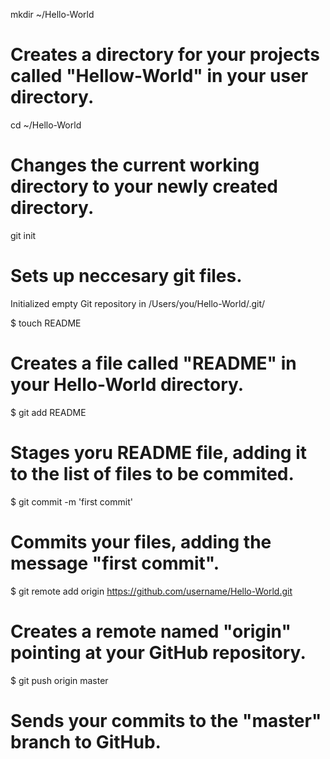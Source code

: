 mkdir ~/Hello-World
# Creates a directory for your projects called "Hellow-World" in your user directory.

cd ~/Hello-World
# Changes the current working directory to your newly created directory.

git init
# Sets up neccesary git files.
Initialized empty Git repository in /Users/you/Hello-World/.git/

$ touch README
# Creates a file called "README" in your Hello-World directory.

$ git add README
# Stages yoru README file, adding it to the list of files to be commited.

$ git commit -m 'first commit'
# Commits your files, adding the message "first commit".

$ git remote add origin https://github.com/username/Hello-World.git
# Creates a remote named "origin" pointing at your GitHub repository.

$ git push origin master
# Sends your commits to the "master" branch to GitHub.
